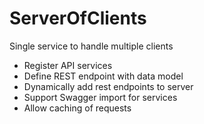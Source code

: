 # ServerOfClients
Single service to handle multiple clients
- Register API services
- Define REST endpoint with data model
- Dynamically add rest endpoints to server
- Support Swagger import for services
- Allow caching of requests
